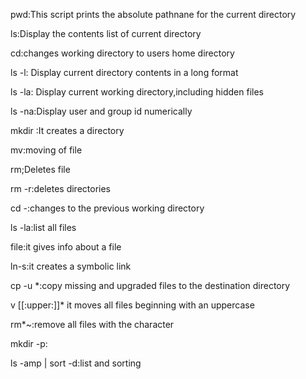 pwd:This script prints the absolute pathnane for the current directory

ls:Display the contents list of current directory

cd:changes working directory to users home directory

ls -l: Display current directory contents in a long format

ls -la: Display current working directory,including hidden files

ls -na:Display user and group id numerically

mkdir :It creates  a directory 

mv:moving of file

rm;Deletes file

rm -r:deletes directories

cd -:changes to the previous working directory

ls -la:list all files

file:it gives info about a file 

ln-s:it creates a symbolic link

cp -u *:copy missing and upgraded files to the destination directory

v [[:upper:]]* it moves all files beginning with an uppercase

rm*~:remove all files with the character

mkdir -p:

ls -amp | sort -d:list and sorting
